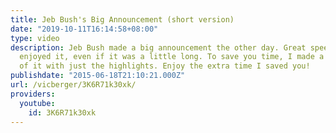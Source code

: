 ```yaml
---
title: Jeb Bush's Big Announcement (short version)
date: "2019-10-11T16:14:58+08:00"
type: video
description: Jeb Bush made a big announcement the other day. Great speech. Really
  enjoyed it, even if it was a little long. To save you time, I made a short version
  of it with just the highlights. Enjoy the extra time I saved you!
publishdate: "2015-06-18T21:10:21.000Z"
url: /vicberger/3K6R71k30xk/
providers:
  youtube:
    id: 3K6R71k30xk
---
```

